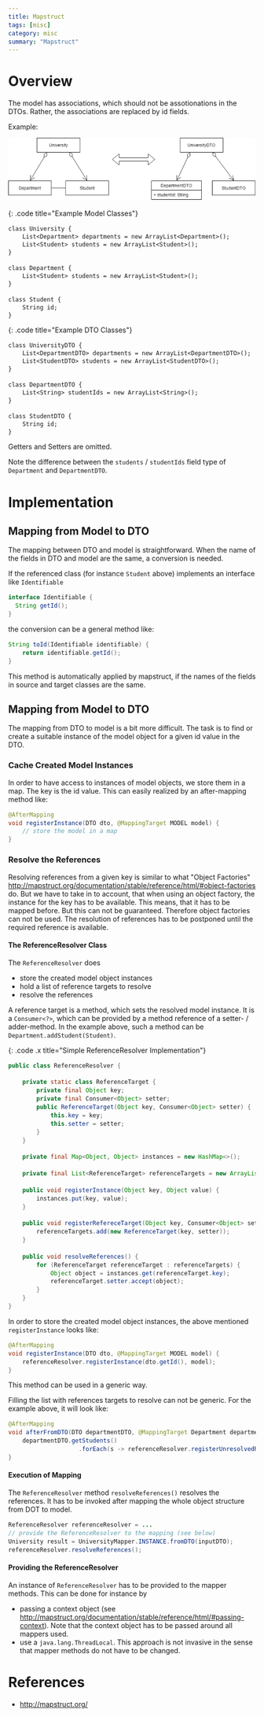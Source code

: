 ```yaml
---
title: Mapstruct
tags: [misc]
category: misc
summary: "Mapstruct"
---
```


# Overview

The model has associations, which should not be assotionations in the DTOs. Rather, the associations are replaced by id fields.

Example: 

![](mapstruct_references/class_overview.png)

{: .code title="Example Model Classes"}
~~~
class University {
    List<Department> departments = new ArrayList<Department>();
    List<Student> students = new ArrayList<Student>();
}

class Department {
    List<Student> students = new ArrayList<Student>();
}

class Student {
    String id;
}
~~~

{: .code title="Example DTO Classes"}
~~~
class UniversityDTO {
    List<DepartmentDTO> departments = new ArrayList<DepartmentDTO>();
    List<StudentDTO> students = new ArrayList<StudentDTO>();
}

class DepartmentDTO {
    List<String> studentIds = new ArrayList<String>();
}

class StudentDTO {
    String id;
}
~~~
Getters and Setters are omitted.

Note the difference between the `students` / `studentIds` field type of `Department` and `DepartmentDTO`.

# Implementation

## Mapping from Model to DTO

The mapping between DTO and  model is straightforward. When the name of the fields in DTO and model are the same, a conversion 
is needed.

If the referenced class (for instance `Student` above) implements an interface like `Identifiable`
~~~java
interface Identifiable {
  String getId();
}
~~~
the conversion can be a general method like:
~~~java
String toId(Identifiable identifiable) {
    return identifiable.getId();
}
~~~ 
This method is automatically applied by mapstruct, if the names of the fields in source and target classes are the same.


## Mapping from Model to DTO

The mapping from DTO to model is a bit more difficult. The task is to find or create a suitable instance of the model object 
for a given id value in the DTO. 


### Cache Created Model Instances

In order to have access to instances of model objects, we store them in a map. The key is the id value. This can easily realized 
by an after-mapping method like:
~~~java
@AfterMapping
void registerInstance(DTO dto, @MappingTarget MODEL model) {
    // store the model in a map
}
~~~

### Resolve the References

Resolving references from a given key is similar to  what "Object Factories" <http://mapstruct.org/documentation/stable/reference/html/#object-factories> 
do. But we have to take in to account, that when using an object factory, the instance for the key has to be available. This 
means, that it has to be mapped before. But this can not be guaranteed. Therefore object factories can not be used. The resolution 
of references has to be postponed until the required reference is available.

#### The ReferenceResolver Class

The `ReferenceResolver` does

* store the created model object instances
* hold a list of reference targets to resolve
* resolve the references

A reference target is a method, which sets the resolved model instance.
It is a `Consumer<?>`, which can be provided by a method reference of a setter- / adder-method. 
In the example above, such a method can be `Department.addStudent(Student)`. 

{: .code .x title="Simple ReferenceResolver Implementation"}
~~~java
public class ReferenceResolver {

    private static class ReferenceTarget {
        private final Object key;
        private final Consumer<Object> setter;
        public ReferenceTarget(Object key, Consumer<Object> setter) {
            this.key = key;
            this.setter = setter;
        }
    }

    private final Map<Object, Object> instances = new HashMap<>();

    private final List<ReferenceTarget> referenceTargets = new ArrayList<>();

    public void registerInstance(Object key, Object value) {
        instances.put(key, value);
    }

    public void registerRefereceTarget(Object key, Consumer<Object> setter) {
        referenceTargets.add(new ReferenceTarget(key, setter));
    }
    
    public void resolveReferences() {
        for (ReferenceTarget referenceTarget : referenceTargets) {
            Object object = instances.get(referenceTarget.key);
            referenceTarget.setter.accept(object);
        }
    }
}
~~~



In order to store the created model object instances, the above mentioned `registerInstance` looks like:
~~~java
@AfterMapping
void registerInstance(DTO dto, @MappingTarget MODEL model) {
    referenceResolver.registerInstance(dto.getId(), model);
}
~~~
This method can be used in a generic way.

Filling the list with references targets to resolve can not be generic. For the example above, it will look like: 
~~~java
@AfterMapping
void afterFromDTO(DTO departmentDTO, @MappingTarget Department department) {
    departmentDTO.getStudents()
                    .forEach(s -> referenceResolver.registerUnresolvedReference(s, department::addStudent));
}
~~~

#### Execution of Mapping

The `ReferenceResolver` method `resolveReferences()` resolves the references. It has to be invoked after mapping the whole 
object structure from DOT to model.

~~~java
ReferenceResolver referenceResolver = ...
// provide the ReferenceResolver to the mapping (see below)
University result = UniversityMapper.INSTANCE.fromDTO(inputDTO);
referenceResolver.resolveReferences();
~~~

#### Providing the ReferenceResolver
 An instance of `ReferenceResolver` has to be provided to the mapper methods. This can be done for instance by

* passing a context object (see <http://mapstruct.org/documentation/stable/reference/html/#passing-context>). Note that the 
context object has to be passed around all mappers used.
* use a `java.lang.ThreadLocal`. This approach is not invasive in the sense that mapper methods do not have to be changed. 

# References
* <http://mapstruct.org/>